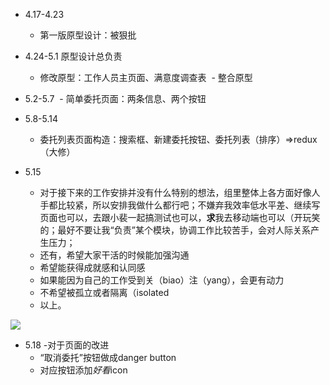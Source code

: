 - 4.17-4.23
    - 第一版原型设计：被狠批
  
- 4.24-5.1 原型设计总负责
    - 修改原型：工作人员主页面、满意度调查表
    - 整合原型
 
- 5.2-5.7
    - 简单委托页面：两条信息、两个按钮

- 5.8-5.14
    - 委托列表页面构造：搜索框、新建委托按钮、委托列表（排序）=>redux（大修）

- 5.15
     
    - 对于接下来的工作安排并没有什么特别的想法，组里整体上各方面好像人手都比较紧，所以安排我做什么都行吧；不嫌弃我效率低水平差、继续写页面也可以，去跟小裴一起搞测试也可以，**求**我去移动端也可以（开玩笑的；最好不要让我“负责”某个模块，协调工作比较苦手，会对人际关系产生压力；
    - 还有，希望大家干活的时候能加强沟通
    - 希望能获得成就感和认同感
    - 如果能因为自己的工作受到关（biao）注（yang），会更有动力
    - 不希望被孤立或者隔离（isolated
    - 以上。

![](https://github.com/151220134/STC/blob/master/谢谢茄子.jpg)

- 5.18 
  -对于页面的改进
    - “取消委托”按钮做成danger button
    - 对应按钮添加*好看*icon